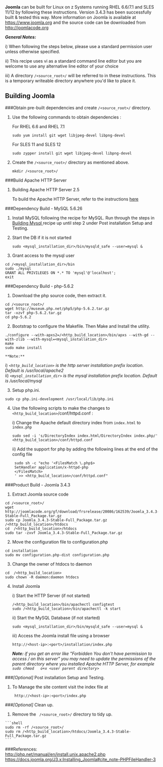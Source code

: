 **Joomla** can be built for Linux on z Systems running RHEL 6.6/7.1 and SLES 11/12 by following these instructions.  Version 3.4.3 has been successfully built & tested this way.
More information on Joomla is available at https://www.joomla.org and the source code can be downloaded from http://joomlacode.org

_**General Notes:**_

i)  When following the steps below, please use a standard permission user unless otherwise specified.

ii) This recipe uses vi as a standard command line editor but you are welcome to use any alternative line editor of your choice

iii) A directory `/<source_root>/` will be referred to in these instructions.  This is a temporary writeable directory anywhere you'd like to place it.

## Building Joomla

###Obtain pre-built dependencies and create `/<source_root>/` directory.

1. Use the following commands to obtain dependencies :

    For RHEL 6.6 and RHEL 7.1
    ```shell
    sudo yum install git wget libjpeg-devel libpng-devel
    ```
    For SLES 11 and SLES 12
    ```shell
    sudo zypper install git wget libjpeg-devel libpng-devel
    ```
    
2. Create the `/<source_root>/` directory as mentioned above.

    ```shell
    mkdir /<source_root>/
	  ```

###Build Apache HTTP Server 

1. Building Apache HTTP Server 2.5
	
	To build the Apache HTTP Server, refer to the instructions [ here ](https://github.com/linux-on-ibm-z/docs/wiki/Building-Apache-HTTP-Server)

	
###Dependency Build -  MySQL 5.6.26

1. Install MySQL following the recipe for MySQL.  Run through the steps in [ Building Mysql ](https://github.com/linux-on-ibm-z/docs/wiki/Building-MySQL) recipe up until step 2 under Post installation Setup and Testing.

2. Start the DB if it is not started
	```shell
    sudo <mysql_installation_dir>/bin/mysqld_safe --user=mysql & 
	```
	
3.  Grant access to the mysql user
  ```shell
cd /<mysql_installation_dir>/bin
sudo ./mysql
GRANT ALL PRIVILEGES ON *.* TO 'mysql'@'localhost'; 
exit
```

###Dependency Build -  php-5.6.2

1. Download the php source code, then extract it.
	
  ```shell
cd /<source_root>/
  wget http://museum.php.net/php5/php-5.6.2.tar.gz
  tar -xzvf php-5.6.2.tar.gz
  cd php-5.6.2
  ``` 

2. Bootstrap to configure the Makefile. Then Make and Install the utility.   

  ```shell
  ./configure --with-apxs2=/<http_build_location>/bin/apxs --with-gd --with-zlib --with-mysql=<mysql_installation_dir>
  make
  sudo make install
  ```
    **Note:**  
i) _`<http_build_location>` is the http server installation prefix location. Default is /usr/local/apache2_  
ii) _`<mysql_installation_dir>` is the mysql installation prefix location. Default is /usr/local/mysql_


3. Setup  php.ini.

  ```shell
  sudo cp php.ini-development /usr/local/lib/php.ini
  ```
	 
4. Use the following scripts to make the changes to `<http_build_location>`/conf/httpd.conf :
        
      i) Change the Apache default directory index from `index.html` to `index.php`
    
   ```shell
   sudo sed -i 's/DirectoryIndex index.html/DirectoryIndex index.php/' <http_build_location>/conf/httpd.conf
   ```
         
    ii) Add the support for php by adding the following lines at the end of the config file

   ```shell
    sudo sh -c "echo '<FilesMatch \.php$>
    SetHandler application/x-httpd-php
    </FilesMatch>
    ' >> <http_build_location>/conf/httpd.conf"
   ```


###Product Build -  Joomla 3.4.3

1. Extract Joomla source code 
    
  ```shell
  cd /<source_root>/
  wget http://joomlacode.org/gf/download/frsrelease/20086/162539/Joomla_3.4.3-Stable-Full_Package.tar.gz
  sudo cp Joomla_3.4.3-Stable-Full_Package.tar.gz /<http_build_location>/htdocs
  cd  /<http_build_location>/htdocs
  sudo tar -zxvf Joomla_3.4.3-Stable-Full_Package.tar.gz
  ```

2. Move the configuration file to configuration.php 

  ```shell
  cd installation
  sudo mv configuration.php-dist configuration.php
  ```

3. Change the owner of htdocs to daemon

  ```shell
  cd  /<http_build_location>
  sudo chown -R daemon:daemon htdocs
  ```
  
4. Install Joomla

    i) Start the HTTP Server (if not started)
    ```shell
    /<http_build_location>/bin/apachectl configtest
  	sudo /<http_build_location>/bin/apachectl -k start
    ```
    ii) Start the MySQL Database (if not started)
    ```shell
    sudo <mysql_installation_dir>/bin/mysqld_safe --user=mysql &
    ```

	  iii) Access the Joomla install file using a browser
	
    ```shell
  	http://<host-ip>:<port>/installation/index.php
    ```
     	
    _**Note:** if you get an error like "Forbidden You don't 	have permission to access / on this server" you may need 	to update the permissions of the parent directory where 	you installed Apache HTTP Server, for example `sudo chmod 	o+x <user parent directory>`_

###_[Optional]_ Post installation Setup and Testing. 

1. To Manage the site content visit the index file at 

    ```shell
	 http://<host-ip>:<port>/index.php
    ```

###_[Optional]_ Clean up.
1.    Remove the ` /<source_root>/` directory to tidy up.

    ```shell
    sudo rm -rf /<source_root>/
    sudo rm /<http_build_location>/htdocs/Joomla_3.4.3-Stable-Full_Package.tar.gz
    ```
 

	

###References:  
http://php.net/manual/en/install.unix.apache2.php    
https://docs.joomla.org/J3.x:Installing_Joomla#cite_note-PHPFileHandler-3
